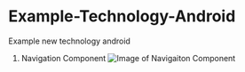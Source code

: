 # Example-Technology-Android
Example new technology android
1. Navigation Component 
![Image of Navigaiton Component](https://miro.medium.com/max/1280/1*ESf1y0VYcHE5ldkCDD8HKA.png)
